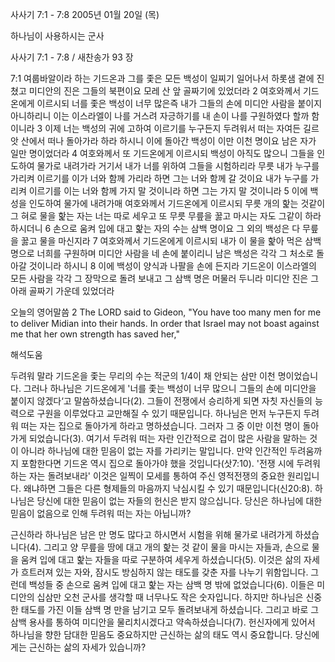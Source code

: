사사기 7:1 - 7:8 
2005년 01월 20일 (목)

하나님이 사용하시는 군사



사사기 7:1 - 7:8 / 새찬송가 93 장


7:1 여룹바알이라 하는 기드온과 그를 좇은 모든 백성이 일찌기 일어나서 하롯샘 곁에 진쳤고 미디안의 진은 그들의 북편이요 모레 산 앞 골짜기에 있었더라 2 여호와께서 기드온에게 이르시되 너를 좇은 백성이 너무 많은즉 내가 그들의 손에 미디안 사람을 붙이지 아니하리니 이는 이스라엘이 나를 거스려 자긍하기를 내 손이 나를 구원하였다 할까 함이니라 3 이제 너는 백성의 귀에 고하여 이르기를 누구든지 두려워서 떠는 자여든 길르앗 산에서 떠나 돌아가라 하라 하시니 이에 돌아간 백성이 이만 이천 명이요 남은 자가 일만 명이었더라 4 여호와께서 또 기드온에게 이르시되 백성이 아직도 많으니 그들을 인도하여 물가로 내려가라 거기서 내가 너를 위하여 그들을 시험하리라 무릇 내가 누구를 가리켜 이르기를 이가 너와 함께 가리라 하면 그는 너와 함께 갈 것이요 내가 누구를 가리켜 이르기를 이는 너와 함께 가지 말 것이니라 하면 그는 가지 말 것이니라 5 이에 백성을 인도하여 물가에 내려가매 여호와께서 기드온에게 이르시되 무릇 개의 핥는 것같이 그 혀로 물을 핥는 자는 너는 따로 세우고 또 무릇 무릎을 꿇고 마시는 자도 그같이 하라 하시더니 6 손으로 움켜 입에 대고 핥는 자의 수는 삼백 명이요 그 외의 백성은 다 무릎을 꿇고 물을 마신지라 7 여호와께서 기드온에게 이르시되 내가 이 물을 핥아 먹은 삼백 명으로 너희를 구원하며 미디안 사람을 네 손에 붙이리니 남은 백성은 각각 그 처소로 돌아갈 것이니라 하시니 8 이에 백성이 양식과 나팔을 손에 든지라 기드온이 이스라엘의 모든 사람을 각각 그 장막으로 돌려 보내고 그 삼백 명은 머물러 두니라 미디안 진은 그 아래 골짜기 가운데 있었더라

오늘의 영어말씀
2 The LORD said to Gideon, "You have too many men for me to deliver Midian into their hands. In order that Israel may not boast against me that her own strength has saved her,"

해석도움





두려워 말라
기드온을 좇는 무리의 수는 적군의 1/4이 채 안되는 삼만 이천 명이었습니다. 그러나 하나님은 기드온에게 '너를 좇는 백성이 너무 많으니 그들의 손에 미디안을 붙이지 않겠다‘고 말씀하셨습니다(2). 그들이 전쟁에서 승리하게 되면 자칫 자신들의 능력으로 구원을 이루었다고 교만해질 수 있기 때문입니다. 하나님은 먼저 누구든지 두려워 떠는 자는 집으로 돌아가게 하라고 명하셨습니다. 그러자 그 중 이만 이천 명이 돌아가게 되었습니다(3). 여기서 두려워 떠는 자란 인간적으로 겁이 많은 사람을 말하는 것이 아니라 하나님에 대한 믿음이 없는 자를 가리키는 말입니다. 만약 인간적인 두려움까지 포함한다면 기드온 역시 집으로 돌아가야 했을 것입니다(삿7:10). '전쟁 시에 두려워하는 자는 돌려보내라' 이것은 일찍이 모세를 통하여 주신 영적전쟁의 중요한 원리입니다. 왜냐하면 그들은 다른 형제들의 마음까지 낙심시킬 수 있기 때문입니다(신20:8). 하나님은 당신에 대한 믿음이 없는 자들의 헌신은 받지 않으십니다. 당신은 하나님에 대한 믿음이 없음으로 인해 두려워 떠는 자는 아닙니까?   

근신하라
하나님은 남은 만 명도 많다고 하시면서 시험을 위해 물가로 내려가게 하셨습니다(4). 그리고 양 무릎을 땅에 대고 개의 핥는 것 같이 물을 마시는 자들과, 손으로 물을 움켜 입에 대고 핥는 자들을 따로 구분하여 세우게 하셨습니다(5). 이것은 삶의 자세가 흐트러져 있는 자와, 잠시도 방심하지 않는 태도를 갖춘 자를 나누기 위함입니다. 그런데 백성들 중 손으로 움켜 입에 대고 핥는 자는 삼백 명 밖에 없었습니다(6). 이들은 미디안의 십삼만 오천 군사를 생각할 때 너무나도 작은 숫자입니다. 하지만 하나님은 신중한 태도를 가진 이들 삼백 명 만을 남기고 모두 돌려보내게 하셨습니다. 그리고 바로 그 삼백 용사를 통하여 미디안을 물리치시겠다고 약속하셨습니다(7). 헌신자에게 있어서 하나님을 향한 담대한 믿음도 중요하지만 근신하는 삶의 태도 역시 중요합니다. 당신에게는 근신하는 삶의 자세가 있습니까?